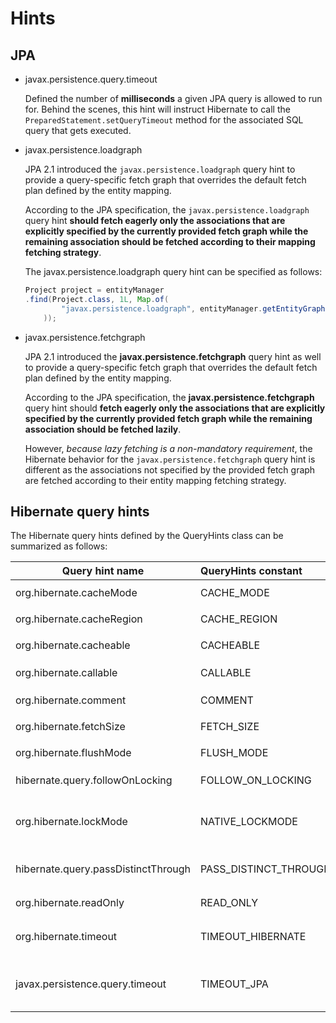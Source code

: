 # Hints


## JPA

* javax.persistence.query.timeout

    Defined the number of **milliseconds** a given JPA query is allowed to run for. Behind the scenes, this hint will instruct Hibernate to call the `PreparedStatement.setQueryTimeout` method for the associated SQL query that gets executed.


* javax.persistence.loadgraph

    JPA 2.1 introduced the `javax.persistence.loadgraph` query hint to provide a query-specific fetch graph that overrides the default fetch plan defined by the entity mapping.

    According to the JPA specification, the `javax.persistence.loadgraph` query hint **should fetch eagerly only the associations that are explicitly specified by the currently provided fetch graph while the remaining association should be fetched according to their mapping fetching strategy**.

    The javax.persistence.loadgraph query hint can be specified as follows:
    
    ```java
    Project project = entityManager
    .find(Project.class, 1L, Map.of(
            "javax.persistence.loadgraph", entityManager.getEntityGraph("Project.comments")
        ));
    ```


* javax.persistence.fetchgraph

    JPA 2.1 introduced the **javax.persistence.fetchgraph** query hint as well to provide a query-specific fetch graph that overrides the default fetch plan defined by the entity mapping.

    According to the JPA specification, the **javax.persistence.fetchgraph** query hint should **fetch eagerly only the associations that are explicitly specified by the currently provided fetch graph while the remaining association should be fetched lazily**.

    However, _because lazy fetching is a non-mandatory requirement_, the Hibernate behavior for the `javax.persistence.fetchgraph` query hint is different as the associations not specified by the provided fetch graph are fetched according to their entity mapping fetching strategy.



## Hibernate query hints

The Hibernate query hints defined by the QueryHints class can be summarized as follows:




| Query hint name                     | QueryHints constant   | Description     |
| ----------------------------------- |:--------------------- | :---------------|
| org.hibernate.cacheMode             |	CACHE_MODE            | Equivalent to `org.hibernate.query.Query#setCacheMode` |
| org.hibernate.cacheRegion           |	CACHE_REGION	      | Equivalent to `org.hibernate.query.Query#setCacheRegion` |
| org.hibernate.cacheable             | CACHEABLE             | Equivalent to `org.hibernate.query.Query#setCacheable` |
| org.hibernate.callable              |	CALLABLE              |	Useful for named queries that need to be executed using a `JDBC CallableStatement` |
| org.hibernate.comment               |	COMMENT               |	Equivalent to `org.hibernate.query.Query#setComment` |
| org.hibernate.fetchSize             |	FETCH_SIZE            | Equivalent to `org.hibernate.query.Query#setFetchSize` |
| org.hibernate.flushMode             | FLUSH_MODE	          | Equivalent to `org.hibernate.query.Query#setFlushMode` |
| hibernate.query.followOnLocking     |	FOLLOW_ON_LOCKING     |	Override the `Dialect#useFollowOnLocking` setting |
| org.hibernate.lockMode              |	NATIVE_LOCKMODE       |	Specify a custom `javax.persistence.LockModeType` or` org.hibernate.LockMode` for the current query |
| hibernate.query.passDistinctThrough |	PASS_DISTINCT_THROUGH |	Prevent the JPQL or Criteria API `DISTINCT` keyword from being passed to the SQL query |
| org.hibernate.readOnly	          | READ_ONLY             |	Equivalent to `org.hibernate.query.Query#setReadOnly` |
| org.hibernate.timeout	              | TIMEOUT_HIBERNATE	  | Equivalent to `org.hibernate.query.Query#setTimeout`. The timout value is specified in seconds. |
| javax.persistence.query.timeout	  | TIMEOUT_JPA           | Equivalent to org.hibernate.query.Query#setReadOnly. The timout value is specified in milliseconds. |

